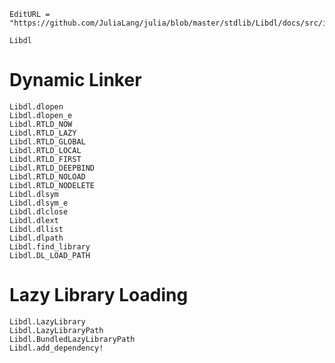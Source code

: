 ```@meta
EditURL = "https://github.com/JuliaLang/julia/blob/master/stdlib/Libdl/docs/src/index.md"
```

```@docs
Libdl
```

# Dynamic Linker

```@docs
Libdl.dlopen
Libdl.dlopen_e
Libdl.RTLD_NOW
Libdl.RTLD_LAZY
Libdl.RTLD_GLOBAL
Libdl.RTLD_LOCAL
Libdl.RTLD_FIRST
Libdl.RTLD_DEEPBIND
Libdl.RTLD_NOLOAD
Libdl.RTLD_NODELETE
Libdl.dlsym
Libdl.dlsym_e
Libdl.dlclose
Libdl.dlext
Libdl.dllist
Libdl.dlpath
Libdl.find_library
Libdl.DL_LOAD_PATH
```

# Lazy Library Loading

```@docs
Libdl.LazyLibrary
Libdl.LazyLibraryPath
Libdl.BundledLazyLibraryPath
Libdl.add_dependency!
```

